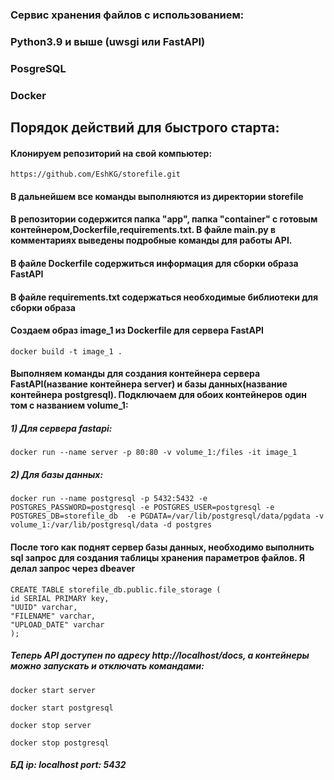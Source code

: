 ### Сервис хранения файлов с использованием:
### 
### Python3.9 и выше (uwsgi или FastAPI)
### PosgreSQL
### Docker


## Порядок действий для быстрого старта:
#### Клонируем репозиторий на свой компьютер:
 ```https://github.com/EshKG/storefile.git```
#### В дальнейшем все команды выполняются из директории storefile
#### В репозитории содержится папка "app", папка "container" с готовым контейнером,Dockerfile,requirements.txt. В файле main.py в комментариях выведены подробные команды для работы API. 
#### В файле Dockerfile содержиться информация для сборки образа FastAPI
#### В файле requirements.txt содержаться необходимые библиотеки для сборки образа


#### Создаем образ image_1 из Dockerfile для сервера FastAPI
```docker build -t image_1 .```
 
#### Выполняем команды для создания контейнера сервера FastAPI(название контейнера server) и базы данных(название контейнера postgresql). Подключаем для обоих контейнеров один том с названием volume_1: 
##### 1) Для сервера fastapi:

```docker run --name server -p 80:80 -v volume_1:/files -it image_1``` 


##### 2) Для базы данных:

```docker run --name postgresql -p 5432:5432 -e POSTGRES_PASSWORD=postgresql -e POSTGRES_USER=postgresql -e POSTGRES_DB=storefile_db  -e PGDATA=/var/lib/postgresql/data/pgdata -v volume_1:/var/lib/postgresql/data -d postgres``` 
#### После того как поднят сервер базы данных, необходимо выполнить sql запрос для создания таблицы хранения параметров файлов. Я делал запрос через dbeaver
```
CREATE TABLE storefile_db.public.file_storage (
id SERIAL PRIMARY key,
"UUID" varchar,
"FILENAME" varchar,
"UPLOAD_DATE" varchar
);
 ```


##### Теперь API доступен по адресу http://localhost/docs, а контейнеры можно запускать и отключать командами:
```docker start server ```

```docker start postgresql```


```docker stop server```

```docker stop postgresql```
##### БД ip: localhost port: 5432

